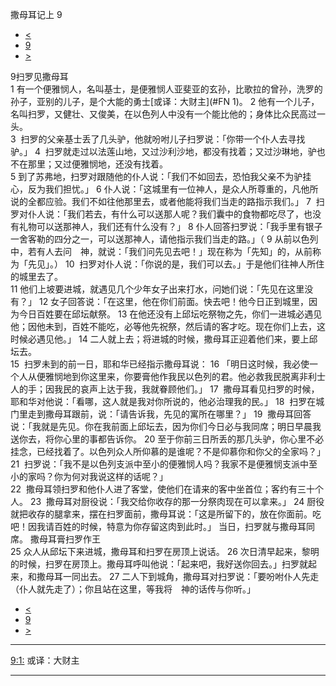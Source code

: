 ﻿





 撒母耳记上 9




* [<](bible/1SA08.md)
* [9](bible/1SA.md)
* [>](bible/1SA10.md)



 
9扫罗见撒母耳  
1 有一个便雅悯人，名叫基士，是便雅悯人亚斐亚的玄孙，比歌拉的曾孙，洗罗的孙子，亚别的儿子，是个大能的勇士[或译：大财主](#FN
1)。 
2 他有一个儿子，名叫扫罗，又健壮、又俊美，在以色列人中没有一个能比他的；身体比众民高过一头。  
3  扫罗的父亲基士丢了几头驴，他就吩咐儿子扫罗说：「你带一个仆人去寻找驴。」 
4  扫罗就走过以法莲山地，又过沙利沙地，都没有找着；又过沙琳地，驴也不在那里；又过便雅悯地，还没有找着。  
5 到了苏弗地，扫罗对跟随他的仆人说：「我们不如回去，恐怕我父亲不为驴挂心，反为我们担忧。」 
6 仆人说：「这城里有一位神人，是众人所尊重的，凡他所说的全都应验。我们不如往他那里去，或者他能将我们当走的路指示我们。」 
7  扫罗对仆人说：「我们若去，有什么可以送那人呢？我们囊中的食物都吃尽了，也没有礼物可以送那神人，我们还有什么没有？」 
8 仆人回答扫罗说：「我手里有银子一舍客勒的四分之一，可以送那神人，请他指示我们当走的路。」（ 
9 从前以色列中，若有人去问　神，就说：「我们问先见去吧！」现在称为「先知」的，从前称为「先见」。） 
10  扫罗对仆人说：「你说的是，我们可以去。」于是他们往神人所住的城里去了。  
11 他们上坡要进城，就遇见几个少年女子出来打水，问她们说：「先见在这里没有？」 
12 女子回答说：「在这里，他在你们前面。快去吧！他今日正到城里，因为今日百姓要在邱坛献祭。 
13 在他还没有上邱坛吃祭物之先，你们一进城必遇见他；因他未到，百姓不能吃，必等他先祝祭，然后请的客才吃。现在你们上去，这时候必遇见他。」 
14 二人就上去；将进城的时候，撒母耳正迎着他们来，要上邱坛去。  
15  扫罗未到的前一日，耶和华已经指示撒母耳说： 
16 「明日这时候，我必使一个人从便雅悯地到你这里来，你要膏他作我民以色列的君。他必救我民脱离非利士人的手；因我民的哀声上达于我，我就眷顾他们。」 
17  撒母耳看见扫罗的时候，耶和华对他说：「看哪，这人就是我对你所说的，他必治理我的民。」 
18  扫罗在城门里走到撒母耳跟前，说：「请告诉我，先见的寓所在哪里？」 
19  撒母耳回答说：「我就是先见。你在我前面上邱坛去，因为你们今日必与我同席；明日早晨我送你去，将你心里的事都告诉你。 
20 至于你前三日所丢的那几头驴，你心里不必挂念，已经找着了。以色列众人所仰慕的是谁呢？不是仰慕你和你父的全家吗？」 
21  扫罗说：「我不是以色列支派中至小的便雅悯人吗？我家不是便雅悯支派中至小的家吗？你为何对我说这样的话呢？」  
22  撒母耳领扫罗和他仆人进了客堂，使他们在请来的客中坐首位；客约有三十个人。 
23  撒母耳对厨役说：「我交给你收存的那一分祭肉现在可以拿来。」 
24 厨役就把收存的腿拿来，摆在扫罗面前，撒母耳说：「这是所留下的，放在你面前。吃吧！因我请百姓的时候，特意为你存留这肉到此时。」 当日，扫罗就与撒母耳同席。 撒母耳膏扫罗作王  
25 众人从邱坛下来进城，撒母耳和扫罗在房顶上说话。 
26 次日清早起来，黎明的时候，扫罗在房顶上。撒母耳呼叫他说：「起来吧，我好送你回去。」扫罗就起来，和撒母耳一同出去。 
27 二人下到城角，撒母耳对扫罗说：「要吩咐仆人先走（仆人就先走了）；你且站在这里，等我将　神的话传与你听。」 
* [<](bible/1SA08.md)
* [9](bible/1SA.md)
* [>](bible/1SA10.md)





---


[9:1:](#V1)
或译：大财主




---









